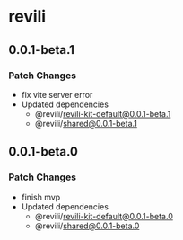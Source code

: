 # revili

## 0.0.1-beta.1

### Patch Changes

- fix vite server error
- Updated dependencies
  - @revili/revili-kit-default@0.0.1-beta.1
  - @revili/shared@0.0.1-beta.1

## 0.0.1-beta.0

### Patch Changes

- finish mvp
- Updated dependencies
  - @revili/revili-kit-default@0.0.1-beta.0
  - @revili/shared@0.0.1-beta.0

